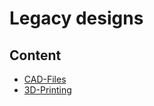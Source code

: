# Legacy designs
## Content
* [CAD-Files](CAD-files/README.md)
* [3D-Printing](3D-printing/README.md)